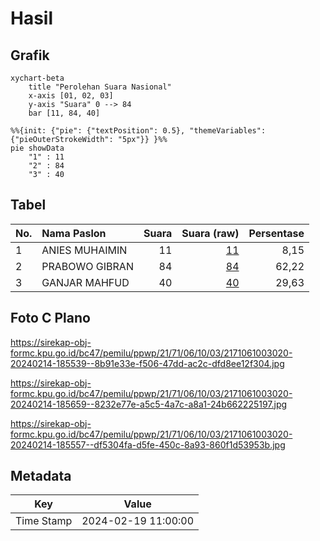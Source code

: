 # Hasil

## Grafik

```mermaid
xychart-beta
    title "Perolehan Suara Nasional"
    x-axis [01, 02, 03]
    y-axis "Suara" 0 --> 84
    bar [11, 84, 40]
```

```mermaid
%%{init: {"pie": {"textPosition": 0.5}, "themeVariables": {"pieOuterStrokeWidth": "5px"}} }%%
pie showData
    "1" : 11
    "2" : 84
    "3" : 40
```

## Tabel

| No. | Nama Paslon    | Suara | Suara (raw) | Persentase |
|:--- |:-------------- | -----:| -----------:| ----------:|
| 1   | ANIES MUHAIMIN | 11    | [11][p-1]   | 8,15       |
| 2   | PRABOWO GIBRAN | 84    | [84][p-2]   | 62,22      |
| 3   | GANJAR MAHFUD  | 40    | [40][p-3]   | 29,63      |


[p-1]: https://github.com/gigit-pemilu/pemilu-2024/blob/main/pilpres/hitung-suara/sub/21-kepulauan-riau/sub/71-kota-batam/sub/06-lubuk-baja/sub/1003-lubuk-baja-kota/sub/020-tps/sub/paslon-1.txt
[p-2]: https://github.com/gigit-pemilu/pemilu-2024/blob/main/pilpres/hitung-suara/sub/21-kepulauan-riau/sub/71-kota-batam/sub/06-lubuk-baja/sub/1003-lubuk-baja-kota/sub/020-tps/sub/paslon-2.txt
[p-3]: https://github.com/gigit-pemilu/pemilu-2024/blob/main/pilpres/hitung-suara/sub/21-kepulauan-riau/sub/71-kota-batam/sub/06-lubuk-baja/sub/1003-lubuk-baja-kota/sub/020-tps/sub/paslon-3.txt

## Foto C Plano

https://sirekap-obj-formc.kpu.go.id/bc47/pemilu/ppwp/21/71/06/10/03/2171061003020-20240214-185539--8b91e33e-f506-47dd-ac2c-dfd8ee12f304.jpg

https://sirekap-obj-formc.kpu.go.id/bc47/pemilu/ppwp/21/71/06/10/03/2171061003020-20240214-185659--8232e77e-a5c5-4a7c-a8a1-24b662225197.jpg

https://sirekap-obj-formc.kpu.go.id/bc47/pemilu/ppwp/21/71/06/10/03/2171061003020-20240214-185557--df5304fa-d5fe-450c-8a93-860f1d53953b.jpg


## Metadata

| Key        | Value               |
| ---------- | ------------------- |
| Time Stamp | 2024-02-19 11:00:00 |



